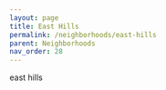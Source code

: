 ```yaml
---
layout: page
title: East Hills
permalink: /neighborhoods/east-hills
parent: Neighborhoods
nav_order: 28
---
```


east hills